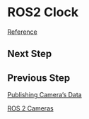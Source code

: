 # ROS2 Clock

[Reference](https://docs.omniverse.nvidia.com/isaacsim/latest/ros2_tutorials/tutorial_ros2_clock.html)

## Next Step

## Previous Step

[Publishing Camera’s Data](5_doc.md)

[ROS 2 Cameras](4_doc.md)